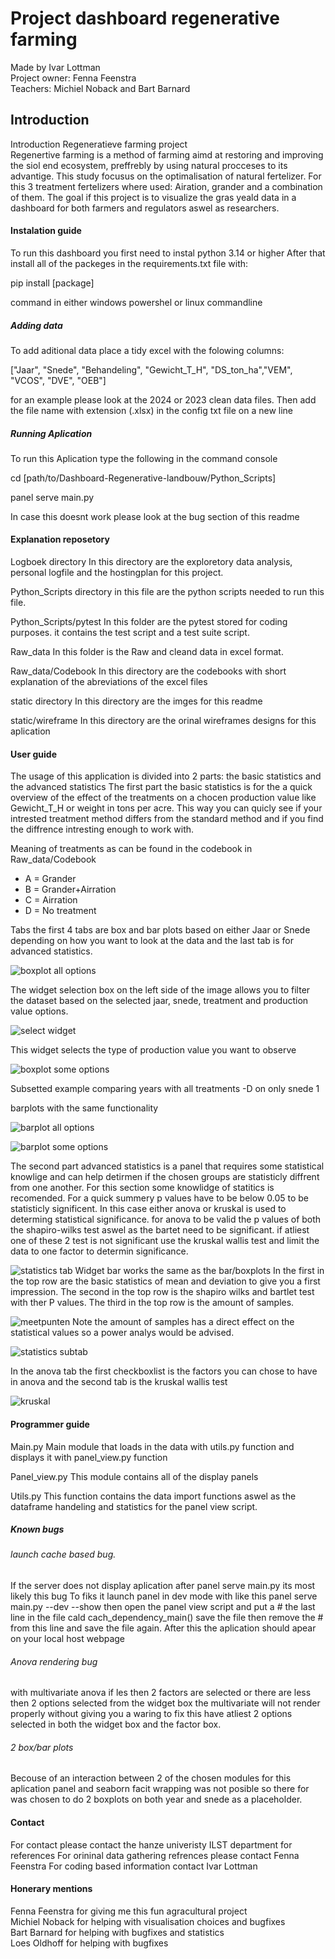 # Project dashboard regenerative farming
Made by Ivar Lottman  
Project owner: Fenna Feenstra  
Teachers: Michiel Noback and Bart Barnard

## Introduction
Introduction Regeneratieve farming project  
Regenertive farming is a method of farming aimd at restoring and improving the siol end ecosystem, preffrebly by using natural procceses to its advantige. This study focusus on the optimalisation of natural fertelizer.
For this 3 treatment fertelizers where used: Airation, grander and a combination of them. 
The goal if this project is to visualize the gras yeald data in a dashboard for both farmers and regulators aswel as researchers.

#### Instalation guide
To run this dashboard you first need to instal python 3.14 or higher
After that install all of the packeges in the requirements.txt file with:

pip install [package] 

command in either windows powershel or linux commandline

##### Adding data 
To add aditional data place a tidy excel with the folowing columns: 

["Jaar", "Snede", "Behandeling", "Gewicht_T_H", "DS_ton_ha","VEM", "VCOS", "DVE", "OEB"]

for an example please look at the 2024 or 2023 clean data files. Then add the file name with extension (.xlsx) in the config txt file on a new line

##### Running Aplication
To run this Aplication type the following in the command console

cd [path/to/Dashboard-Regenerative-landbouw/Python_Scripts]

panel serve main.py

In case this doesnt work please look at the bug section of this readme

#### Explanation reposetory
Logboek directory
In this directory are the exploretory data analysis, personal logfile and the hostingplan for this project.

Python_Scripts directory
in this file are the python scripts needed to run this file.

Python_Scripts/pytest
In this folder are the pytest stored for coding purposes.
it contains the test script and a test suite script.

Raw_data 
In this folder is the Raw and cleand data in excel format.

Raw_data/Codebook
In this directory are the codebooks with short explanation of the abreviations of the excel files

static directory
In this directory are the imges for this readme

static/wireframe
In this directory are the orinal wireframes designs for this aplication

#### User guide
The usage of this application is divided into 2 parts: the basic statistics and the advanced statistics
The first part the basic statistics is for the a quick overview of the effect of the treatments on a chocen production value like Gewicht_T_H or weight in tons per acre.
This way you can quicly see if your intrested treatment method differs from the standard method and if you find the diffrence intresting enough to work with.

Meaning of treatments as can be found in the codebook in Raw_data/Codebook
- A = Grander
- B = Grander+Airration
- C = Airration
- D = No treatment

Tabs the first 4 tabs are box and bar plots based on either Jaar or Snede depending on how you want to look at the data and the last tab is for advanced statistics.

![boxplot all options](/static/boxplot_all_options.PNG)

The widget selection box on the left side of the image allows you to filter the dataset based on the selected jaar, snede, treatment and production value options.

![select widget](/static/col_select.PNG)

This widget selects the type of production value you want to observe

![boxplot some options](/static/boxplot_part_options_jaar.PNG)

Subsetted example comparing years with all treatments -D on only snede 1

barplots with the same functionality

![barplot all options](/static/barplot_jaar_all_options.PNG)

![barplot some options](/static/barplot_snede_vem.PNG)

The second part advanced statistics is a panel that requires some statistical knowlige and can help detirmen if the chosen groups are statisticly diffrent from one another. For this section some knowlidge of statitics is recomended.
For a quick summery p values have to be below 0.05 to be statisticly significent. In this case either anova or kruskal is used to determing statistical significance. for anova to be valid the p values of both the shapiro-wilks test aswel as the bartet need to be significant. if atliest one of these 2 test is not significant use the kruskal wallis test and limit the data to one factor to determin significance.

![statistics tab](/static/statistics_main.PNG)
Widget bar works the same as the bar/boxplots
In the first in the top row are the basic statistics of mean and deviation to give you a first impression. The second in the top row is the shapiro wilks and bartlet test with ther P values. The third in the top row is the amount of samples. 

![meetpunten](/static/meetpunten.PNG)
Note the amount of samples has a direct effect on the statistical values so a power analys would be advised.

![statistics subtab](/static/statistic_subtab.PNG)

In the anova tab the first checkboxlist is the factors you can chose to have in anova and the second tab is the kruskal wallis test

![kruskal](/static/kruskal.PNG)

#### Programmer guide
Main.py
Main module that loads in the data with utils.py function and displays it with panel_view.py function

Panel_view.py
This module contains all of the display panels

Utils.py
This function contains the data import functions aswel as the dataframe handeling and statistics for the panel view script.

##### Known bugs
###### launch cache based bug.
If the server does not display aplication after panel serve main.py its most likely this bug
To fiks it launch panel in dev mode with like this
panel serve main.py --dev --show
then open the panel view script and put a # the last line in the file cald cach_dependency_main()
save the file
then remove the # from this line and save the file again.
After this the aplication should apear on your local host webpage
###### Anova rendering bug
with multivariate anova if les then 2 factors are selected or there are less then 2 options selected from the widget box the 
multivariate will not render properly without giving you a waring to fix this have atliest 2 options selected in both the widget box and the factor box.
###### 2 box/bar plots
Becouse of an interaction between 2 of the chosen modules for this aplication panel and seaborn facit wrapping was not posible so there for was chosen to do 2 boxplots on both year and snede as a placeholder.

#### Contact
For contact please contact the hanze univeristy ILST department for references 
For orininal data gathering refrences please contact Fenna Feenstra
For coding based information contact Ivar Lottman

#### Honerary mentions
Fenna Feenstra for giving me this fun agracultural project  
Michiel Noback for helping with visualisation choices and bugfixes  
Bart Barnard for helping with bugfixes and statistics  
Loes Oldhoff for helping with bugfixes  